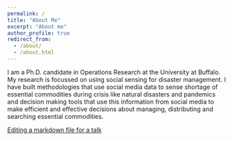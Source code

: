 ```yaml
---
permalink: /
title: "About Me"
excerpt: "About me"
author_profile: true
redirect_from: 
  - /about/
  - /about.html
---
```



I am a Ph.D. candidate in Operations Research at the University at Buffalo. My research is focussed on using social sensing for disaster management. I have built methodologies that use social media data to sense shortage of essential commodities during crisis like natural disasters and pandemics and decision making tools that use this information from social media to make efficient and effective decisions about managing, distributing and searching essential commodities.  





[Editing a markdown file for a talk](/images/editing-talk.png)



